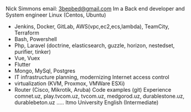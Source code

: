 Nick Simmons
email: 3bepbed@gmail.com
Im a Back end developer and System engineer
 Linux (Centos, Ubuntu)
- Jenkins, Docker, GitLab, AWS(vpc,ec2,ecs,lambda), TeamCity, Terraform
- Bash, Powershell
- Php, Laravel (doctrine, elasticsearch, guzzle, horizon, nestedset, purifier, tinker)
- Vue, Vuex
- Flutter
- Mongo, MySql, Postgres
- IT infrastructure planning, modernizing
Internet access control
- virtualization (KVM, Proxmox, VMWare ESXi)
- Router (Cisco, Mikrotik, Aruba)
 Code examples (git)
 Experience comnet.uz, play.tvcom.uz, tvcom.uz, medgorod.uz, durablestone.uz, durablebeton.uz .....
Itmo University
English (Intermediate)
